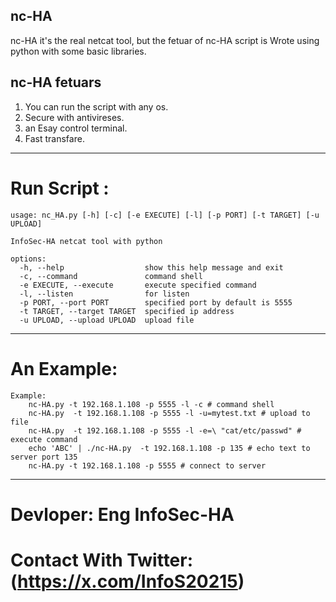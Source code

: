 ## nc-HA

nc-HA it's the real netcat tool, but the fetuar of nc-HA script is Wrote using python with some basic libraries.

## nc-HA fetuars

1. You can run the script with any os. 
2. Secure with antivireses.
3. an Esay control terminal.
4. Fast transfare.

------------------------------

# Run Script :

```
usage: nc_HA.py [-h] [-c] [-e EXECUTE] [-l] [-p PORT] [-t TARGET] [-u UPLOAD]

InfoSec-HA netcat tool with python

options:
  -h, --help                  show this help message and exit
  -c, --command               command shell
  -e EXECUTE, --execute       execute specified command
  -l, --listen                for listen
  -p PORT, --port PORT        specified port by default is 5555
  -t TARGET, --target TARGET  specified ip address
  -u UPLOAD, --upload UPLOAD  upload file
```

------------------------------

# An Example:

```
Example:
    nc-HA.py -t 192.168.1.108 -p 5555 -l -c # command shell
    nc-HA.py  -t 192.168.1.108 -p 5555 -l -u=mytest.txt # upload to file
    nc-HA.py  -t 192.168.1.108 -p 5555 -l -e=\ "cat/etc/passwd" # execute command
    echo 'ABC' | ./nc-HA.py  -t 192.168.1.108 -p 135 # echo text to server port 135
    nc-HA.py -t 192.168.1.108 -p 5555 # connect to server
```

------------------------------

# Devloper: Eng InfoSec-HA
# Contact With Twitter: (https://x.com/InfoS20215)
